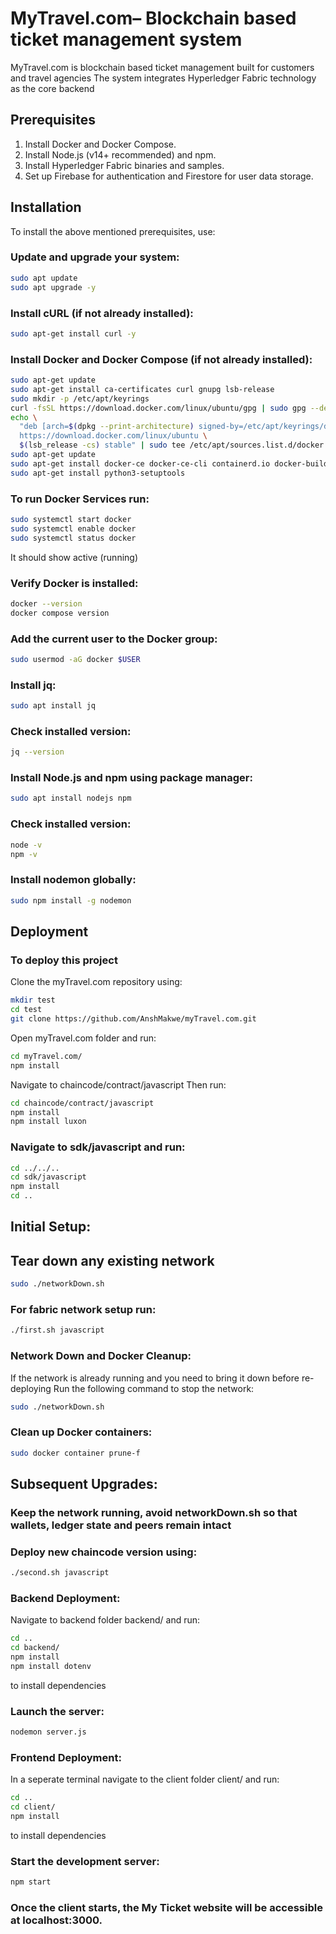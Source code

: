 
# MyTravel.com– Blockchain based ticket management system

MyTravel.com is blockchain based ticket management built for customers and travel agencies
The system integrates Hyperledger Fabric technology as the core backend



## Prerequisites

1. Install Docker and Docker Compose.
2. Install Node.js (v14+ recommended) and npm.
3. Install Hyperledger Fabric binaries and samples.
4. Set up Firebase for authentication and Firestore for user data storage.
## Installation

To install the above mentioned prerequisites, use:

### Update and upgrade your system:
```bash
sudo apt update
sudo apt upgrade -y
```

### Install cURL (if not already installed):
```bash
sudo apt-get install curl -y
```

### Install Docker and Docker Compose (if not already installed):
```bash
sudo apt-get update
sudo apt-get install ca-certificates curl gnupg lsb-release
sudo mkdir -p /etc/apt/keyrings
curl -fsSL https://download.docker.com/linux/ubuntu/gpg | sudo gpg --dearmor -o /etc/apt/keyrings/docker.gpg
echo \
  "deb [arch=$(dpkg --print-architecture) signed-by=/etc/apt/keyrings/docker.gpg] \
  https://download.docker.com/linux/ubuntu \
  $(lsb_release -cs) stable" | sudo tee /etc/apt/sources.list.d/docker.list > /dev/null
sudo apt-get update
sudo apt-get install docker-ce docker-ce-cli containerd.io docker-buildx-plugin docker-compose-plugin
sudo apt-get install python3-setuptools
```
### To run Docker Services run:
```bash
sudo systemctl start docker
sudo systemctl enable docker
sudo systemctl status docker
```
It should show active (running)
### Verify Docker is installed:
```bash
docker --version
docker compose version
```
### Add the current user to the Docker group:
```bash
sudo usermod -aG docker $USER
```
### Install jq:
```bash
sudo apt install jq
```
### Check installed version:
```bash
jq --version
```
### Install Node.js and npm using package manager:
```bash
sudo apt install nodejs npm
```
### Check installed version:
```bash
node -v
npm -v
```
### Install nodemon globally:
```bash
sudo npm install -g nodemon
```





    
## Deployment

### To deploy this project

Clone the myTravel.com repository using:
```bash
mkdir test
cd test
git clone https://github.com/AnshMakwe/myTravel.com.git
```

Open myTravel.com folder and run:
```bash
cd myTravel.com/
npm install
```


Navigate to chaincode/contract/javascript
Then run:
```bash
cd chaincode/contract/javascript
npm install
npm install luxon
```

### Navigate to sdk/javascript and run:
```bash
cd ../../..
cd sdk/javascript
npm install
cd ..
```

## Initial Setup:

## Tear down any existing network
```bash
sudo ./networkDown.sh
```

### For fabric network setup run:
```bash
./first.sh javascript
```
### Network Down and Docker Cleanup:
If the network is already running and you need to bring it down before re-deploying
Run the following command to stop the network:
```bash
sudo ./networkDown.sh
```
### Clean up Docker containers:
```bash
sudo docker container prune-f
```

## Subsequent Upgrades:
### Keep the network running, avoid networkDown.sh so that wallets, ledger state and peers remain intact


### Deploy new chaincode version using:
```bash
./second.sh javascript
```



### Backend Deployment:
Navigate to backend folder backend/ and run:
```bash
cd ..
cd backend/
npm install
npm install dotenv
```
to install dependencies

### Launch the server:
```bash
nodemon server.js
```

### Frontend Deployment:
In a seperate terminal navigate to the client folder client/ and run:
```bash
cd ..
cd client/
npm install
```
to install dependencies

### Start the development server:
```bash
npm start
```
### Once the client starts, the My Ticket website will be accessible at localhost:3000.




